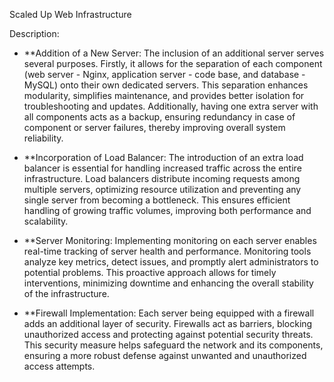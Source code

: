 Scaled Up Web Infrastructure

Description:
- **Addition of a New Server:
  The inclusion of an additional server serves several purposes. Firstly, it allows for the separation of each component
  (web server - Nginx, application server - code base, and database - MySQL) onto their own dedicated servers. This separation
  enhances modularity, simplifies maintenance, and provides better isolation for troubleshooting and updates. Additionally,
  having one extra server with all components acts as a backup, ensuring redundancy in case of component or server failures,
   thereby improving overall system reliability.

- **Incorporation of Load Balancer:
  The introduction of an extra load balancer is essential for handling increased traffic across the entire infrastructure.
  Load balancers distribute incoming requests among multiple servers, optimizing resource utilization and preventing any single
  server from becoming a bottleneck. This ensures efficient handling of growing traffic volumes, improving both performance and
  scalability.

- **Server Monitoring:
  Implementing monitoring on each server enables real-time tracking of server health and performance. Monitoring tools analyze key
  metrics, detect issues, and promptly alert administrators to potential problems. This proactive approach allows for timely
  interventions, minimizing downtime and enhancing the overall stability of the infrastructure.

- **Firewall Implementation:
  Each server being equipped with a firewall adds an additional layer of security. Firewalls act as barriers, blocking
  unauthorized access and protecting against potential security threats. This security measure helps safeguard the network and
   its components, ensuring a more robust defense against unwanted and unauthorized access attempts.
